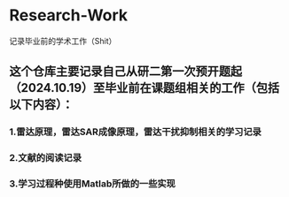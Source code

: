 # Research-Work
记录毕业前的学术工作（Shit）
## 这个仓库主要记录自己从研二第一次预开题起（2024.10.19）至毕业前在课题组相关的工作（包括以下内容）：
### 1.雷达原理，雷达SAR成像原理，雷达干扰抑制相关的学习记录
### 2.文献的阅读记录
### 3.学习过程种使用Matlab所做的一些实现

